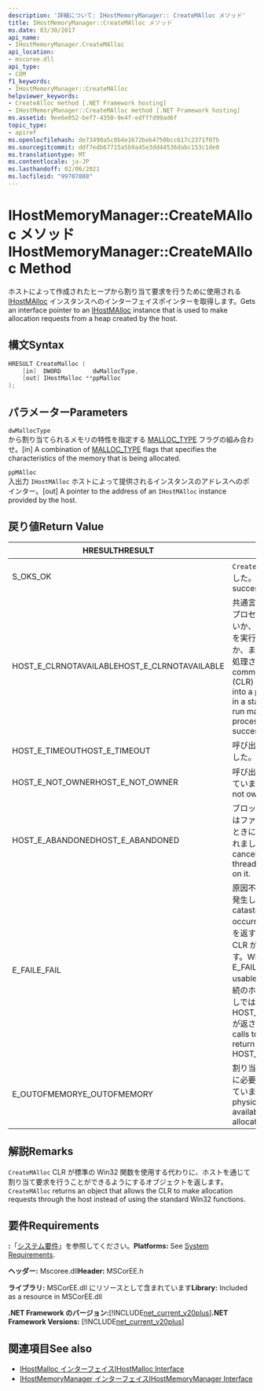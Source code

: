 ```yaml
---
description: '詳細について: IHostMemoryManager:: CreateMAlloc メソッド'
title: IHostMemoryManager::CreateMAlloc メソッド
ms.date: 03/30/2017
api_name:
- IHostMemoryManager.CreateMAlloc
api_location:
- mscoree.dll
api_type:
- COM
f1_keywords:
- IHostMemoryManager::CreateMAlloc
helpviewer_keywords:
- CreateAlloc method [.NET Framework hosting]
- IHostMemoryManager::CreateMAlloc method [.NET Framework hosting]
ms.assetid: 9ee6e052-bef7-4350-9e4f-edfffd99ad6f
topic_type:
- apiref
ms.openlocfilehash: de73490a5c8b4e1672beb4750bcc617c2371f07b
ms.sourcegitcommit: ddf7edb67715a5b9a45e3dd44536dabc153c1de0
ms.translationtype: MT
ms.contentlocale: ja-JP
ms.lasthandoff: 02/06/2021
ms.locfileid: "99707888"
---
```

# <a name="ihostmemorymanagercreatemalloc-method"></a><span data-ttu-id="d08f4-103">IHostMemoryManager::CreateMAlloc メソッド</span><span class="sxs-lookup"><span data-stu-id="d08f4-103">IHostMemoryManager::CreateMAlloc Method</span></span>

<span data-ttu-id="d08f4-104">ホストによって作成されたヒープから割り当て要求を行うために使用される [IHostMAlloc](ihostmalloc-interface.md) インスタンスへのインターフェイスポインターを取得します。</span><span class="sxs-lookup"><span data-stu-id="d08f4-104">Gets an interface pointer to an [IHostMAlloc](ihostmalloc-interface.md) instance that is used to make allocation requests from a heap created by the host.</span></span>  
  
## <a name="syntax"></a><span data-ttu-id="d08f4-105">構文</span><span class="sxs-lookup"><span data-stu-id="d08f4-105">Syntax</span></span>  
  
```cpp  
HRESULT CreateMalloc (  
    [in]  DWORD         dwMallocType,  
    [out] IHostMalloc **ppMalloc  
);  
```  
  
## <a name="parameters"></a><span data-ttu-id="d08f4-106">パラメーター</span><span class="sxs-lookup"><span data-stu-id="d08f4-106">Parameters</span></span>  

 `dwMallocType`  
 <span data-ttu-id="d08f4-107">から割り当てられるメモリの特性を指定する [MALLOC_TYPE](malloc-type-enumeration.md) フラグの組み合わせ。</span><span class="sxs-lookup"><span data-stu-id="d08f4-107">[in] A combination of [MALLOC_TYPE](malloc-type-enumeration.md) flags that specifies the characteristics of the memory that is being allocated.</span></span>  
  
 `ppMAlloc`  
 <span data-ttu-id="d08f4-108">入出力 `IHostMAlloc` ホストによって提供されるインスタンスのアドレスへのポインター。</span><span class="sxs-lookup"><span data-stu-id="d08f4-108">[out] A pointer to the address of an `IHostMAlloc` instance provided by the host.</span></span>  
  
## <a name="return-value"></a><span data-ttu-id="d08f4-109">戻り値</span><span class="sxs-lookup"><span data-stu-id="d08f4-109">Return Value</span></span>  
  
|<span data-ttu-id="d08f4-110">HRESULT</span><span class="sxs-lookup"><span data-stu-id="d08f4-110">HRESULT</span></span>|<span data-ttu-id="d08f4-111">説明</span><span class="sxs-lookup"><span data-stu-id="d08f4-111">Description</span></span>|  
|-------------|-----------------|  
|<span data-ttu-id="d08f4-112">S_OK</span><span class="sxs-lookup"><span data-stu-id="d08f4-112">S_OK</span></span>|<span data-ttu-id="d08f4-113">`CreateMAlloc` 正常に返されました。</span><span class="sxs-lookup"><span data-stu-id="d08f4-113">`CreateMAlloc` returned successfully.</span></span>|  
|<span data-ttu-id="d08f4-114">HOST_E_CLRNOTAVAILABLE</span><span class="sxs-lookup"><span data-stu-id="d08f4-114">HOST_E_CLRNOTAVAILABLE</span></span>|<span data-ttu-id="d08f4-115">共通言語ランタイム (CLR) がプロセスに読み込まれていないか、CLR がマネージコードを実行できない状態であるか、または呼び出しが正常に処理されていません。</span><span class="sxs-lookup"><span data-stu-id="d08f4-115">The common language runtime (CLR) has not been loaded into a process, or the CLR is in a state in which it cannot run managed code or process the call successfully.</span></span>|  
|<span data-ttu-id="d08f4-116">HOST_E_TIMEOUT</span><span class="sxs-lookup"><span data-stu-id="d08f4-116">HOST_E_TIMEOUT</span></span>|<span data-ttu-id="d08f4-117">呼び出しがタイムアウトしました。</span><span class="sxs-lookup"><span data-stu-id="d08f4-117">The call timed out.</span></span>|  
|<span data-ttu-id="d08f4-118">HOST_E_NOT_OWNER</span><span class="sxs-lookup"><span data-stu-id="d08f4-118">HOST_E_NOT_OWNER</span></span>|<span data-ttu-id="d08f4-119">呼び出し元がロックを所有していません。</span><span class="sxs-lookup"><span data-stu-id="d08f4-119">The caller does not own the lock.</span></span>|  
|<span data-ttu-id="d08f4-120">HOST_E_ABANDONED</span><span class="sxs-lookup"><span data-stu-id="d08f4-120">HOST_E_ABANDONED</span></span>|<span data-ttu-id="d08f4-121">ブロックされたスレッドまたはファイバーが待機しているときに、イベントが取り消されました。</span><span class="sxs-lookup"><span data-stu-id="d08f4-121">An event was canceled while a blocked thread or fiber was waiting on it.</span></span>|  
|<span data-ttu-id="d08f4-122">E_FAIL</span><span class="sxs-lookup"><span data-stu-id="d08f4-122">E_FAIL</span></span>|<span data-ttu-id="d08f4-123">原因不明の致命的なエラーが発生しました。</span><span class="sxs-lookup"><span data-stu-id="d08f4-123">An unknown catastrophic failure occurred.</span></span> <span data-ttu-id="d08f4-124">メソッドが E_FAIL を返すと、そのプロセス内で CLR が使用できなくなります。</span><span class="sxs-lookup"><span data-stu-id="d08f4-124">When a method returns E_FAIL, the CLR is no longer usable within the process.</span></span> <span data-ttu-id="d08f4-125">後続のホストメソッドの呼び出しでは HOST_E_CLRNOTAVAILABLE が返されます。</span><span class="sxs-lookup"><span data-stu-id="d08f4-125">Subsequent calls to hosting methods return HOST_E_CLRNOTAVAILABLE.</span></span>|  
|<span data-ttu-id="d08f4-126">E_OUTOFMEMORY</span><span class="sxs-lookup"><span data-stu-id="d08f4-126">E_OUTOFMEMORY</span></span>|<span data-ttu-id="d08f4-127">割り当て要求を完了するために必要な物理メモリが不足しています。</span><span class="sxs-lookup"><span data-stu-id="d08f4-127">Not enough physical memory was available to complete the allocation request.</span></span>|  
  
## <a name="remarks"></a><span data-ttu-id="d08f4-128">解説</span><span class="sxs-lookup"><span data-stu-id="d08f4-128">Remarks</span></span>  

 <span data-ttu-id="d08f4-129">`CreateMAlloc` CLR が標準の Win32 関数を使用する代わりに、ホストを通じて割り当て要求を行うことができるようにするオブジェクトを返します。</span><span class="sxs-lookup"><span data-stu-id="d08f4-129">`CreateMAlloc` returns an object that allows the CLR to make allocation requests through the host instead of using the standard Win32 functions.</span></span>  
  
## <a name="requirements"></a><span data-ttu-id="d08f4-130">要件</span><span class="sxs-lookup"><span data-stu-id="d08f4-130">Requirements</span></span>  

 <span data-ttu-id="d08f4-131">**:**「[システム要件](../../get-started/system-requirements.md)」を参照してください。</span><span class="sxs-lookup"><span data-stu-id="d08f4-131">**Platforms:** See [System Requirements](../../get-started/system-requirements.md).</span></span>  
  
 <span data-ttu-id="d08f4-132">**ヘッダー:** Mscoree.dll</span><span class="sxs-lookup"><span data-stu-id="d08f4-132">**Header:** MSCorEE.h</span></span>  
  
 <span data-ttu-id="d08f4-133">**ライブラリ:** MSCorEE.dll にリソースとして含まれています</span><span class="sxs-lookup"><span data-stu-id="d08f4-133">**Library:** Included as a resource in MSCorEE.dll</span></span>  
  
 <span data-ttu-id="d08f4-134">**.NET Framework のバージョン:**[!INCLUDE[net_current_v20plus](../../../../includes/net-current-v20plus-md.md)]</span><span class="sxs-lookup"><span data-stu-id="d08f4-134">**.NET Framework Versions:** [!INCLUDE[net_current_v20plus](../../../../includes/net-current-v20plus-md.md)]</span></span>  
  
## <a name="see-also"></a><span data-ttu-id="d08f4-135">関連項目</span><span class="sxs-lookup"><span data-stu-id="d08f4-135">See also</span></span>

- [<span data-ttu-id="d08f4-136">IHostMalloc インターフェイス</span><span class="sxs-lookup"><span data-stu-id="d08f4-136">IHostMalloc Interface</span></span>](ihostmalloc-interface.md)
- [<span data-ttu-id="d08f4-137">IHostMemoryManager インターフェイス</span><span class="sxs-lookup"><span data-stu-id="d08f4-137">IHostMemoryManager Interface</span></span>](ihostmemorymanager-interface.md)
